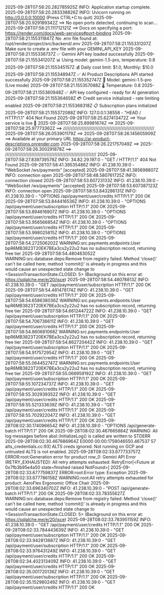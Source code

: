 2025-09-28T07:58:20.282785925Z INFO:     Application startup complete.
2025-09-28T07:58:20.283338826Z INFO:     Uvicorn running on http://0.0.0.0:10000 (Press CTRL+C to quit)
2025-09-28T07:58:20.929189342Z ==> No open ports detected, continuing to scan...
2025-09-28T07:58:21.111712121Z ==> Docs on specifying a port: https://render.com/docs/web-services#port-binding
2025-09-28T07:58:21.155311847Z No .env file found at: /opt/render/project/src/backend/.env
2025-09-28T07:58:21.155331207Z Make sure to create a .env file with your GEMINI_API_KEY
2025-09-28T07:58:21.155336737Z ✅ Gemini API key loaded successfully
2025-09-28T07:58:21.155341207Z 📊 Using model: gemini-1.5-pro, temperature: 0.8
2025-09-28T07:58:21.155345157Z 💰 Daily cost limit: $1.0, Monthly: $10.0
2025-09-28T07:58:21.155348947Z ✅ AI Product Descriptions API started successfully
2025-09-28T07:58:21.155352747Z 🤖 Model: gemini-1.5-pro (Live mode)
2025-09-28T07:58:21.155357088Z 🌡️  Temperature: 0.8
2025-09-28T07:58:21.155360948Z ✅ API key configured - ready for AI generation
2025-09-28T07:58:21.155364658Z 💳 Credit service initialized - rate limiting enabled
2025-09-28T07:58:21.155368318Z 📋 Subscription plans initialized
2025-09-28T07:58:21.155372088Z INFO:     127.0.0.1:38558 - "HEAD / HTTP/1.1" 404 Not Found
2025-09-28T07:58:25.627413472Z ==> Your service is live 🎉
2025-09-28T07:58:25.89981674Z ==> 
2025-09-28T07:58:25.97773362Z ==> ///////////////////////////////////////////////////////////
2025-09-28T07:58:26.053901179Z ==> 
2025-09-28T07:58:26.145605909Z ==> Available at your primary URL https://ai-product-descriptions.onrender.com
2025-09-28T07:58:26.221757049Z ==> 
2025-09-28T07:58:26.300291878Z ==> ///////////////////////////////////////////////////////////
2025-09-28T07:58:27.839739578Z INFO:     34.82.29.197:0 - "GET / HTTP/1.1" 404 Not Found
2025-09-28T07:58:41.38535486Z INFO:     41.238.10.39:0 - "WebSocket /ws/payments" [accepted]
2025-09-28T07:58:41.385698807Z INFO:     connection open
2025-09-28T07:58:48.580761725Z INFO:     connection closed
2025-09-28T07:58:53.60723133Z INFO:     41.238.10.39:0 - "WebSocket /ws/payments" [accepted]
2025-09-28T07:58:53.607387123Z INFO:     connection open
2025-09-28T07:58:53.843286131Z INFO:     41.238.10.39:0 - "OPTIONS /api/payment/user/credits HTTP/1.1" 200 OK
2025-09-28T07:58:53.844416536Z INFO:     41.238.10.39:0 - "OPTIONS /api/payment/user/subscription HTTP/1.1" 200 OK
2025-09-28T07:58:53.894616907Z INFO:     41.238.10.39:0 - "OPTIONS /api/payment/user/credits HTTP/1.1" 200 OK
2025-09-28T07:58:53.956566854Z INFO:     41.238.10.39:0 - "OPTIONS /api/payment/user/credits HTTP/1.1" 200 OK
2025-09-28T07:58:53.998025815Z INFO:     41.238.10.39:0 - "OPTIONS /api/payment/user/credits HTTP/1.1" 200 OK
2025-09-28T07:58:54.272506202Z WARNING:src.payments.endpoints:User bpR6MB3823T20EK7BEa3cs2y22u2 has no subscription record, returning free tier
2025-09-28T07:58:54.480463052Z WARNING:src.database.deps:Remove from registry failed: Method 'close()' can't be called here; method 'commit()' is already in progress and this would cause an unexpected state change to <SessionTransactionState.CLOSED: 5> (Background on this error at: https://sqlalche.me/e/20/isce)
2025-09-28T07:58:54.48078813Z INFO:     41.238.10.39:0 - "GET /api/payment/user/subscription HTTP/1.1" 200 OK
2025-09-28T07:58:54.481478174Z INFO:     41.238.10.39:0 - "GET /api/payment/user/credits HTTP/1.1" 200 OK
2025-09-28T07:58:54.658638036Z WARNING:src.payments.endpoints:User bpR6MB3823T20EK7BEa3cs2y22u2 has no subscription record, returning free tier
2025-09-28T07:58:54.661244722Z INFO:     41.238.10.39:0 - "GET /api/payment/user/subscription HTTP/1.1" 200 OK
2025-09-28T07:58:54.706736611Z INFO:     41.238.10.39:0 - "GET /api/payment/user/credits HTTP/1.1" 200 OK
2025-09-28T07:58:54.860681068Z WARNING:src.payments.endpoints:User bpR6MB3823T20EK7BEa3cs2y22u2 has no subscription record, returning free tier
2025-09-28T07:58:54.862720442Z INFO:     41.238.10.39:0 - "GET /api/payment/user/subscription HTTP/1.1" 200 OK
2025-09-28T07:58:54.917572954Z INFO:     41.238.10.39:0 - "GET /api/payment/user/credits HTTP/1.1" 200 OK
2025-09-28T07:58:55.064452747Z WARNING:src.payments.endpoints:User bpR6MB3823T20EK7BEa3cs2y22u2 has no subscription record, returning free tier
2025-09-28T07:58:55.066959192Z INFO:     41.238.10.39:0 - "GET /api/payment/user/subscription HTTP/1.1" 200 OK
2025-09-28T07:58:55.107234737Z INFO:     41.238.10.39:0 - "GET /api/payment/user/credits HTTP/1.1" 200 OK
2025-09-28T07:58:55.302939352Z INFO:     41.238.10.39:0 - "GET /api/payment/user/credits HTTP/1.1" 200 OK
2025-09-28T07:58:55.521333639Z INFO:     41.238.10.39:0 - "GET /api/payment/user/credits HTTP/1.1" 200 OK
2025-09-28T07:58:55.702922047Z INFO:     41.238.10.39:0 - "GET /api/payment/user/credits HTTP/1.1" 200 OK
2025-09-28T08:02:30.174096654Z INFO:     41.238.10.39:0 - "OPTIONS /api/generate-batch HTTP/1.1" 200 OK
2025-09-28T08:02:30.467665884Z WARNING: All log messages before absl::InitializeLog() is called are written to STDERR
2025-09-28T08:02:30.467686964Z E0000 00:00:1759046550.467537      57 alts_credentials.cc:93] ALTS creds ignored. Not running on GCP and untrusted ALTS is not enabled.
2025-09-28T08:02:33.677733757Z ERROR:root:Generation error for product row_0: Gemini API Error (RETRY_EXHAUSTED): All retry attempts exhausted: RetryError[<Future at 0x7fb3b95e4a50 state=finished raised NotFound>]
2025-09-28T08:02:33.677759837Z ERROR:root:Error type: Exception
2025-09-28T08:02:33.677786158Z WARNING:root:All retry attempts exhausted for product: AeroFlex Ergonomic Office Chair
2025-09-28T08:02:33.696340702Z INFO:     41.238.10.39:0 - "POST /api/generate-batch HTTP/1.1" 200 OK
2025-09-28T08:02:33.78355627Z WARNING:src.database.deps:Remove from registry failed: Method 'close()' can't be called here; method 'commit()' is already in progress and this would cause an unexpected state change to <SessionTransactionState.CLOSED: 5> (Background on this error at: https://sqlalche.me/e/20/isce)
2025-09-28T08:02:33.783951159Z INFO:     41.238.10.39:0 - "GET /api/payment/user/credits HTTP/1.1" 200 OK
2025-09-28T08:02:33.784443639Z INFO:     41.238.10.39:0 - "GET /api/payment/user/subscription HTTP/1.1" 200 OK
2025-09-28T08:02:33.942813687Z INFO:     41.238.10.39:0 - "GET /api/payment/user/subscription HTTP/1.1" 200 OK
2025-09-28T08:02:33.976431249Z INFO:     41.238.10.39:0 - "GET /api/payment/user/credits HTTP/1.1" 200 OK
2025-09-28T08:02:34.402313409Z INFO:     41.238.10.39:0 - "GET /api/payment/user/credits HTTP/1.1" 200 OK
2025-09-28T08:02:35.001720136Z INFO:     41.238.10.39:0 - "GET /api/payment/user/subscription HTTP/1.1" 200 OK
2025-09-28T08:02:35.152980249Z INFO:     41.238.10.39:0 - "GET /api/payment/user/credits HTTP/1.1" 200 OK